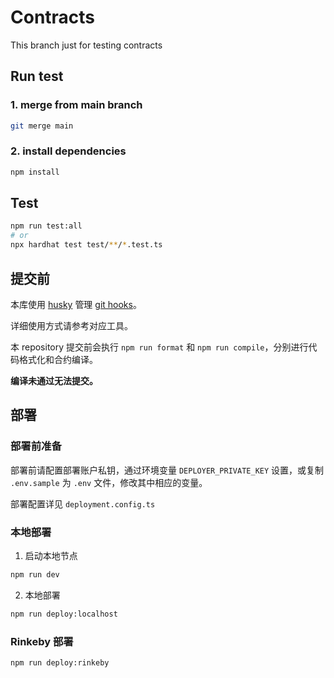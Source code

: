# Contracts

This branch just for testing contracts

## Run test

### 1. merge from main branch

```sh
git merge main
```

### 2. install dependencies

```sh
npm install
```

## Test

```sh
npm run test:all
# or
npx hardhat test test/**/*.test.ts
```

## 提交前

本库使用 [husky](https://typicode.github.io/husky/#) 管理 [git hooks](https://git-scm.com/docs/githooks)。

详细使用方式请参考对应工具。

本 repository 提交前会执行 `npm run format` 和 `npm run compile`，分别进行代码格式化和合约编译。

**编译未通过无法提交。**

## 部署

### 部署前准备

部署前请配置部署账户私钥，通过环境变量 `DEPLOYER_PRIVATE_KEY` 设置，或复制 `.env.sample` 为 `.env` 文件，修改其中相应的变量。

部署配置详见 `deployment.config.ts`

### 本地部署

1. 启动本地节点

```sh
npm run dev
```

2. 本地部署

```sh
npm run deploy:localhost
```

### Rinkeby 部署

```sh
npm run deploy:rinkeby
```
